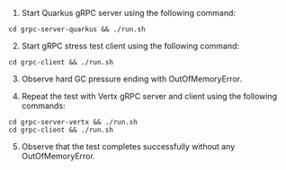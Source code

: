 1. Start Quarkus gRPC server using the following command:
```shell
cd grpc-server-quarkus && ./run.sh
```

2. Start gRPC stress test client using the following command:
```shell
cd grpc-client && ./run.sh
```

3. Observe hard GC pressure ending with OutOfMemoryError.

4. Repeat the test with Vertx gRPC server and client using the following commands:
```shell
cd grpc-server-vertx && ./run.sh
cd grpc-client && ./run.sh
```

5. Observe that the test completes successfully without any OutOfMemoryError.
